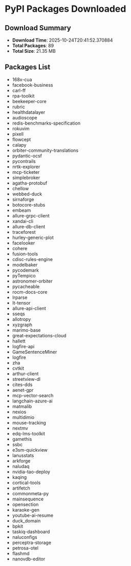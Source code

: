 # PyPI Packages Downloaded

## Download Summary
- **Download Time**: 2025-10-24T20:41:52.370884
- **Total Packages**: 89
- **Total Size**: 21.35 MB

## Packages List
- 168x-cua
- facebook-business
- carl-ff
- rpa-toolkit
- beekeeper-core
- rubric
- healthdatalayer
- audioscope
- redis-benchmarks-specification
- rokuvim
- pixell
- flowcept
- calapy
- orbiter-community-translations
- pydantic-ocsf
- pycontrails
- nrtk-explorer
- mcp-ticketer
- simplebroker
- agatha-protobuf
- chellow
- webbed-duck
- sirnaforge
- botocore-stubs
- embeam
- allure-grpc-client
- xandai-cli
- allure-db-client
- traceforest
- hurley-generic-plot
- facelooker
- cohere
- fusion-tools
- cdisc-rules-engine
- modelbaker
- pycodemark
- pyTempico
- astronomer-orbiter
- pycacheable
- rocm-docs-core
- lrparse
- lt-tensor
- allure-api-client
- sseqs
- allotropy
- xyzgraph
- marimo-base
- great-expectations-cloud
- hallett
- logfire-api
- GameSentenceMiner
- logfire
- zha
- cvtkit
- arthur-client
- streetview-dl
- cites-dds
- aenet-gpr
- mcp-vector-search
- langchain-azure-ai
- matmalib
- nexios
- multidimio
- mouse-tracking
- nextmv
- edq-lms-toolkit
- gamethis
- ssbc
- e3sm-quickview
- lanusstats
- arkforge
- naludaq
- nvidia-tao-deploy
- kaqing
- cortical-tools
- artifetch
- commonmeta-py
- mainsequence
- opensection
- karaoke-gen
- youtube-ai-resume
- duck_domain
- bpkit
- taskiq-dashboard
- naluconfigs
- perceptra-storage
- petrosa-otel
- flashmd
- nanovdb-editor
